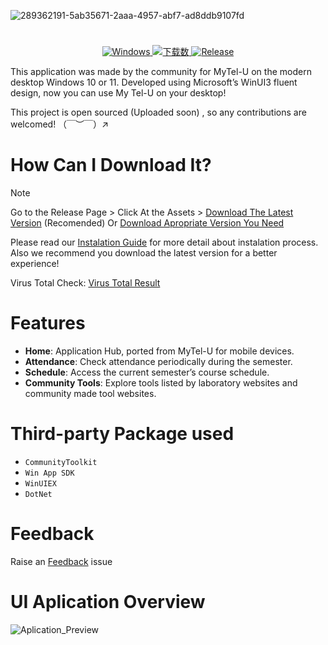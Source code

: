 ![289362191-5ab35671-2aaa-4957-abf7-ad8ddb9107fd](https://github.com/user-attachments/assets/9577ace3-8f67-47be-838d-14c99c6b1432)

#
<div align="center">
  <a href="https://dotnet.microsoft.com/en-us/download/dotnet/latest/runtime">
    <img alt="Windows" src="https://img.shields.io/badge/platform-Windows-blue?logo=windows11&style=flat-square&color=1E9BFA" />
  </a>
  <a href="https://github.com/GID0317/MyTel-U_WinUI3/releases">
    <img alt="下载数" src="https://img.shields.io/github/downloads/GID0317/MyTel-U_WinUI3/total?logo=github&style=flat-square&color=1E9BFA">
  </a>
  <a href="https://github.com/GID0317/MyTel-U_WinUI3/releases">
    <img alt="Release" src="https://img.shields.io/github/v/release/GID0317/MyTel-U_WinUI3?logo=visualstudio&style=flat-square&color=1E9BFA">
  </a>
</div>


This application was made by the community for MyTel-U on the modern desktop Windows 10 or 11. Developed using Microsoft’s WinUI3 fluent design, now you can use My Tel-U on your desktop!

This project is open sourced (Uploaded soon) , so any contributions are welcomed! （￣︶￣）↗

# How Can I Download It?
> [!NOTE]
> Go to the Release Page > Click At the Assets > [Download The Latest Version](https://github.com/GID0317/MyTel-U_WinUI3/releases/latest "Download The Latest Version") (Recomended) Or [Download Apropriate Version  You Need](https://github.com/GID0317/MyTel-U_WinUI3/releases "Download Apropriate Versions You Need")

Please read our [Instalation Guide](https://github.com/GID0317/MyTel-U_WinUI3/wiki/My-Tel%E2%80%90U-Launcher-Installation-Guide) for more detail about instalation process. Also we recommend you download the latest version for a better experience!

Virus Total Check: [Virus Total Result](https://www.virustotal.com/gui/file/100c1f2c5b1eae2eeee22e962d55b2edbbc821eedad0c11a94d69ef7c686b8b8)

# Features
- **Home**: Application Hub, ported from MyTel-U for mobile devices.
- **Attendance**: Check attendance periodically during the semester.
- **Schedule**: Access the current semester’s course schedule.
- **Community Tools**: Explore tools listed by laboratory websites and community made tool websites.

# Third-party Package used
- `CommunityToolkit`
- `Win App SDK`
- `WinUIEX`
- `DotNet`

# Feedback
Raise an [Feedback](https://github.com/GID0317/MyTel-U_WinUI3/issues/new/choose) issue

# UI Aplication Overview
![Aplication_Preview](https://github.com/GID0317/MyTel-U_WinUI3/assets/108791227/8d085ea8-f38b-471f-8bec-261f8f2f9de9)
